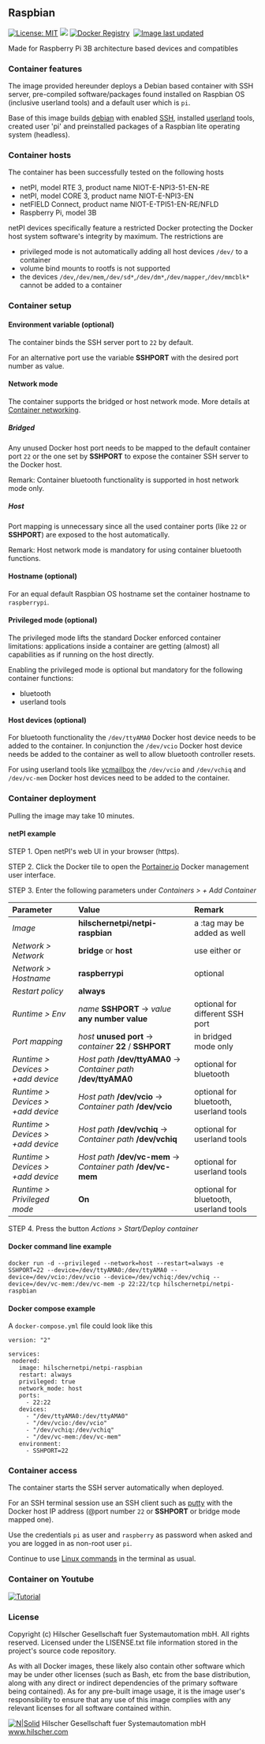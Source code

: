 ## Raspbian

[![License: MIT](https://img.shields.io/badge/License-MIT-yellow.svg)](https://opensource.org/licenses/MIT)
[![](https://images.microbadger.com/badges/commit/hilschernetpi/netpi-raspbian.svg)](https://microbadger.com/images/hilschernetpi//netpi-raspbian "Raspbian")
[![Docker Registry](https://img.shields.io/docker/pulls/hilschernetpi/netpi-raspbian.svg)](https://registry.hub.docker.com/r/hilschernetpi/netpi-raspbian/)&nbsp;
[![Image last updated](https://img.shields.io/badge/dynamic/json.svg?url=https://api.microbadger.com/v1/images/hilschernetpi/netpi-raspbian&label=Image%20last%20updated&query=$.LastUpdated&colorB=007ec6)](http://microbadger.com/images/hilschernetpi/netpi-raspbian "Image last updated")&nbsp;

Made for Raspberry Pi 3B architecture based devices and compatibles

### Container features 

The image provided hereunder deploys a Debian based container with SSH server, pre-compiled software/packages found installed on Raspbian OS (inclusive userland tools) and a default user which is `pi`.

Base of this image builds [debian](https://www.balena.io/docs/reference/base-images/base-images/) with enabled [SSH](https://en.wikipedia.org/wiki/Secure_Shell), installed [userland](https://github.com/raspberrypi/userland) tools, created user 'pi' and preinstalled packages of a Raspbian lite operating system (headless).

### Container hosts

The container has been successfully tested on the following hosts

* netPI, model RTE 3, product name NIOT-E-NPI3-51-EN-RE
* netPI, model CORE 3, product name NIOT-E-NPI3-EN
* netFIELD Connect, product name NIOT-E-TPI51-EN-RE/NFLD
* Raspberry Pi, model 3B

netPI devices specifically feature a restricted Docker protecting the Docker host system software's integrity by maximum. The restrictions are

* privileged mode is not automatically adding all host devices `/dev/` to a container
* volume bind mounts to rootfs is not supported
* the devices `/dev`,`/dev/mem`,`/dev/sd*`,`/dev/dm*`,`/dev/mapper`,`/dev/mmcblk*` cannot be added to a container

### Container setup

#### Environment variable (optional)

The container binds the SSH server port to `22` by default.

For an alternative port use the variable **SSHPORT** with the desired port number as value.

#### Network mode

The container supports the bridged or host network mode. More details at [Container networking](https://docs.docker.com/v17.09/engine/userguide/networking/).

##### Bridged

Any unused Docker host port needs to be mapped to the default container port `22` or the one set by **SSHPORT** to expose the container SSH server to the Docker host. 

Remark: Container bluetooth functionality is supported in host network mode only.

##### Host

Port mapping is unnecessary since all the used container ports (like `22` or **SSHPORT**) are exposed to the host automatically.

Remark: Host network mode is mandatory for using container bluetooth functions.

#### Hostname (optional)

For an equal default Raspbian OS hostname set the container hostname to `raspberrypi`.

#### Privileged mode (optional)

The privileged mode lifts the standard Docker enforced container limitations: applications inside a container are getting (almost) all capabilities as if running on the host directly.

Enabling the privileged mode is optional but mandatory for the following container functions:

* bluetooth
* userland tools

#### Host devices (optional)

For bluetooth functionality the `/dev/ttyAMA0` Docker host device needs to be added to the container. In conjunction the `/dev/vcio` Docker host device needs be added to the container as well to allow bluetooth controller resets. 

For using userland tools like [vcmailbox](https://github.com/raspberrypi/userland/blob/master/host_applications/linux/apps/vcmailbox/vcmailbox.c) the `/dev/vcio` and `/dev/vchiq` and `/dev/vc-mem` Docker host devices need to be added to the container.

### Container deployment

Pulling the image may take 10 minutes.

#### netPI example

STEP 1. Open netPI's web UI in your browser (https).

STEP 2. Click the Docker tile to open the [Portainer.io](http://portainer.io/) Docker management user interface.

STEP 3. Enter the following parameters under *Containers > + Add Container*

Parameter | Value | Remark
:---------|:------ |:------
*Image* | **hilschernetpi/netpi-raspbian** | a :tag may be added as well
*Network > Network* | **bridge** or **host** | use either or
*Network > Hostname* | **raspberrypi** | optional
*Restart policy* | **always**
*Runtime > Env* | *name* **SSHPORT** -> *value* **any number value** | optional for different SSH port
*Port mapping* | *host* **unused port** -> *container* **22** / **SSHPORT** | in bridged mode only
*Runtime > Devices > +add device* | *Host path* **/dev/ttyAMA0** -> *Container path* **/dev/ttyAMA0** | optional for bluetooth
*Runtime > Devices > +add device* | *Host path* **/dev/vcio** -> *Container path* **/dev/vcio** | optional for bluetooth, userland tools
*Runtime > Devices > +add device* | *Host path* **/dev/vchiq** -> *Container path* **/dev/vchiq** | optional for userland tools
*Runtime > Devices > +add device* | *Host path* **/dev/vc-mem** -> *Container path* **/dev/vc-mem** | optional for userland tools
*Runtime > Privileged mode* | **On** | optional for bluetooth, userland tools

STEP 4. Press the button *Actions > Start/Deploy container*

#### Docker command line example

`docker run -d --privileged --network=host --restart=always -e SSHPORT=22 --device=/dev/ttyAMA0:/dev/ttyAMA0 --device=/dev/vcio:/dev/vcio --device=/dev/vchiq:/dev/vchiq --device=/dev/vc-mem:/dev/vc-mem -p 22:22/tcp hilschernetpi/netpi-raspbian`

#### Docker compose example

A `docker-compose.yml` file could look like this

    version: "2"

    services:
     nodered:
       image: hilschernetpi/netpi-raspbian
       restart: always
       privileged: true
       network_mode: host
       ports:
         - 22:22
       devices:
         - "/dev/ttyAMA0:/dev/ttyAMA0"
         - "/dev/vcio:/dev/vcio"
         - "/dev/vchiq:/dev/vchiq"
         - "/dev/vc-mem:/dev/vc-mem"
       environment:
         - SSHPORT=22

### Container access

The container starts the SSH server automatically when deployed. 

For an SSH terminal session use an SSH client such as [putty](http://www.putty.org/) with the Docker host IP address (@port number `22` or **SSHPORT** or bridge mode mapped one).

Use the credentials `pi` as user and `raspberry` as password when asked and you are logged in as non-root user `pi`.

Continue to use [Linux commands](https://www.raspberrypi.org/documentation/linux/usage/commands.md) in the terminal as usual.

### Container on Youtube

[![Tutorial](https://img.youtube.com/vi/A-asfhl7b0c/0.jpg)](https://youtu.be/A-asfhl7b0c)

### License

Copyright (c) Hilscher Gesellschaft fuer Systemautomation mbH. All rights reserved.
Licensed under the LISENSE.txt file information stored in the project's source code repository.

As with all Docker images, these likely also contain other software which may be under other licenses (such as Bash, etc from the base distribution, along with any direct or indirect dependencies of the primary software being contained).
As for any pre-built image usage, it is the image user's responsibility to ensure that any use of this image complies with any relevant licenses for all software contained within.

[![N|Solid](http://www.hilscher.com/fileadmin/templates/doctima_2013/resources/Images/logo_hilscher.png)](http://www.hilscher.com)  Hilscher Gesellschaft fuer Systemautomation mbH  www.hilscher.com
